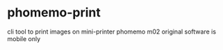 # phomemo-print

cli tool to print images on mini-printer phomemo m02
original software is mobile only
